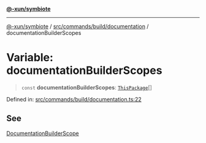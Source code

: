 [**@-xun/symbiote**](../../../../../README.md)

***

[@-xun/symbiote](../../../../../README.md) / [src/commands/build/documentation](../README.md) / documentationBuilderScopes

# Variable: documentationBuilderScopes

> `const` **documentationBuilderScopes**: [`ThisPackage`](../../../../configure/enumerations/ThisPackageGlobalScope.md#thispackage)[]

Defined in: [src/commands/build/documentation.ts:22](https://github.com/Xunnamius/symbiote/blob/75014db0d306eae609fdd593e692bde4e3ec6d31/src/commands/build/documentation.ts#L22)

## See

[DocumentationBuilderScope](../../../../configure/enumerations/ThisPackageGlobalScope.md)
